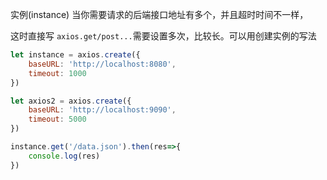 实例(instance) 当你需要请求的后端接口地址有多个，并且超时时间不一样，

这时直接写 `axios.get/post...`需要设置多次，比较长。可以用创建实例的写法

```js
let instance = axios.create({
    baseURL: 'http://localhost:8080',
    timeout: 1000
})

let axios2 = axios.create({
    baseURL: 'http://localhost:9090',
    timeout: 5000
})

instance.get('/data.json').then(res=>{
    console.log(res)
})
```


